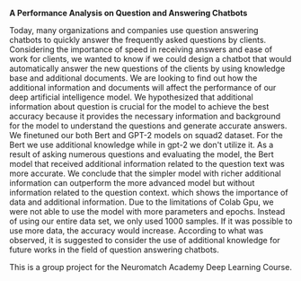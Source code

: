**A Performance Analysis on Question and Answering Chatbots**

Today, many organizations and companies use question answering chatbots to quickly answer the
frequently asked questions by clients. Considering the importance of speed in receiving answers and
ease of work for clients, we wanted to know if we could design a chatbot that would automatically answer
the new questions of the clients by using knowledge base and additional documents. We are looking to
find out how the additional information and documents will affect the performance of our deep artificial
intelligence model. We hypothesized that additional information about question is crucial for the model to
achieve the best accuracy because it provides the necessary information and background for the model
to understand the questions and generate accurate answers. We finetuned our both Bert and GPT-2
models on squad2 dataset. For the Bert we use additional knowledge while in gpt-2 we don&#39;t utilize it. As
a result of asking numerous questions and evaluating the model, the Bert model that received additional
information related to the question text was more accurate. We conclude that the simpler model with
richer additional information can outperform the more advanced model but without information related to
the question context. which shows the importance of data and additional information. Due to the
limitations of Colab Gpu, we were not able to use the model with more parameters and epochs. Instead of
using our entire data set, we only used 1000 samples. If it was possible to use more data, the accuracy
would increase. According to what was observed, it is suggested to consider the use of additional
knowledge for future works in the field of question answering chatbots.

This is a group project for the Neuromatch Academy Deep Learning Course.
